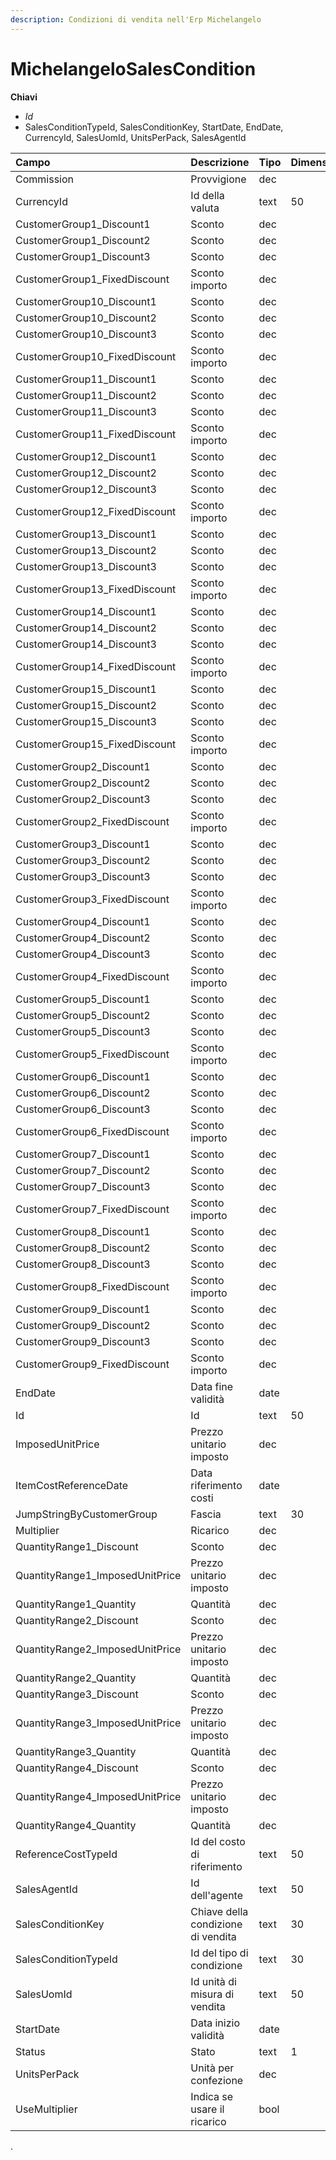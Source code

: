 ```yaml
---
description: Condizioni di vendita nell'Erp Michelangelo
---
```


# MichelangeloSalesCondition

**Chiavi**

* _Id_
* SalesConditionTypeId, SalesConditionKey, StartDate, EndDate, CurrencyId, SalesUomId, UnitsPerPack, SalesAgentId

| Campo | Descrizione | Tipo | Dimensione |
| :--- | :--- | :--- | :--- |
| Commission | Provvigione | dec |  |
| CurrencyId | Id della valuta | text | 50 |
| CustomerGroup1\_Discount1 | Sconto | dec |  |
| CustomerGroup1\_Discount2 | Sconto | dec |  |
| CustomerGroup1\_Discount3 | Sconto | dec |  |
| CustomerGroup1\_FixedDiscount | Sconto importo | dec |  |
| CustomerGroup10\_Discount1 | Sconto | dec |  |
| CustomerGroup10\_Discount2 | Sconto | dec |  |
| CustomerGroup10\_Discount3 | Sconto | dec |  |
| CustomerGroup10\_FixedDiscount | Sconto importo | dec |  |
| CustomerGroup11\_Discount1 | Sconto | dec |  |
| CustomerGroup11\_Discount2 | Sconto | dec |  |
| CustomerGroup11\_Discount3 | Sconto | dec |  |
| CustomerGroup11\_FixedDiscount | Sconto importo | dec |  |
| CustomerGroup12\_Discount1 | Sconto | dec |  |
| CustomerGroup12\_Discount2 | Sconto | dec |  |
| CustomerGroup12\_Discount3 | Sconto | dec |  |
| CustomerGroup12\_FixedDiscount | Sconto importo | dec |  |
| CustomerGroup13\_Discount1 | Sconto | dec |  |
| CustomerGroup13\_Discount2 | Sconto | dec |  |
| CustomerGroup13\_Discount3 | Sconto | dec |  |
| CustomerGroup13\_FixedDiscount | Sconto importo | dec |  |
| CustomerGroup14\_Discount1 | Sconto | dec |  |
| CustomerGroup14\_Discount2 | Sconto | dec |  |
| CustomerGroup14\_Discount3 | Sconto | dec |  |
| CustomerGroup14\_FixedDiscount | Sconto importo | dec |  |
| CustomerGroup15\_Discount1 | Sconto | dec |  |
| CustomerGroup15\_Discount2 | Sconto | dec |  |
| CustomerGroup15\_Discount3 | Sconto | dec |  |
| CustomerGroup15\_FixedDiscount | Sconto importo | dec |  |
| CustomerGroup2\_Discount1 | Sconto | dec |  |
| CustomerGroup2\_Discount2 | Sconto | dec |  |
| CustomerGroup2\_Discount3 | Sconto | dec |  |
| CustomerGroup2\_FixedDiscount | Sconto importo | dec |  |
| CustomerGroup3\_Discount1 | Sconto | dec |  |
| CustomerGroup3\_Discount2 | Sconto | dec |  |
| CustomerGroup3\_Discount3 | Sconto | dec |  |
| CustomerGroup3\_FixedDiscount | Sconto importo | dec |  |
| CustomerGroup4\_Discount1 | Sconto | dec |  |
| CustomerGroup4\_Discount2 | Sconto | dec |  |
| CustomerGroup4\_Discount3 | Sconto | dec |  |
| CustomerGroup4\_FixedDiscount | Sconto importo | dec |  |
| CustomerGroup5\_Discount1 | Sconto | dec |  |
| CustomerGroup5\_Discount2 | Sconto | dec |  |
| CustomerGroup5\_Discount3 | Sconto | dec |  |
| CustomerGroup5\_FixedDiscount | Sconto importo | dec |  |
| CustomerGroup6\_Discount1 | Sconto | dec |  |
| CustomerGroup6\_Discount2 | Sconto | dec |  |
| CustomerGroup6\_Discount3 | Sconto | dec |  |
| CustomerGroup6\_FixedDiscount | Sconto importo | dec |  |
| CustomerGroup7\_Discount1 | Sconto | dec |  |
| CustomerGroup7\_Discount2 | Sconto | dec |  |
| CustomerGroup7\_Discount3 | Sconto | dec |  |
| CustomerGroup7\_FixedDiscount | Sconto importo | dec |  |
| CustomerGroup8\_Discount1 | Sconto | dec |  |
| CustomerGroup8\_Discount2 | Sconto | dec |  |
| CustomerGroup8\_Discount3 | Sconto | dec |  |
| CustomerGroup8\_FixedDiscount | Sconto importo | dec |  |
| CustomerGroup9\_Discount1 | Sconto | dec |  |
| CustomerGroup9\_Discount2 | Sconto | dec |  |
| CustomerGroup9\_Discount3 | Sconto | dec |  |
| CustomerGroup9\_FixedDiscount | Sconto importo | dec |  |
| EndDate | Data fine validità | date |  |
| Id | Id | text | 50 |
| ImposedUnitPrice | Prezzo unitario imposto | dec |  |
| ItemCostReferenceDate | Data riferimento costi | date |  |
| JumpStringByCustomerGroup | Fascia | text | 30 |
| Multiplier | Ricarico | dec |  |
| QuantityRange1\_Discount | Sconto | dec |  |
| QuantityRange1\_ImposedUnitPrice | Prezzo unitario imposto | dec |  |
| QuantityRange1\_Quantity | Quantità | dec |  |
| QuantityRange2\_Discount | Sconto | dec |  |
| QuantityRange2\_ImposedUnitPrice | Prezzo unitario imposto | dec |  |
| QuantityRange2\_Quantity | Quantità | dec |  |
| QuantityRange3\_Discount | Sconto | dec |  |
| QuantityRange3\_ImposedUnitPrice | Prezzo unitario imposto | dec |  |
| QuantityRange3\_Quantity | Quantità | dec |  |
| QuantityRange4\_Discount | Sconto | dec |  |
| QuantityRange4\_ImposedUnitPrice | Prezzo unitario imposto | dec |  |
| QuantityRange4\_Quantity | Quantità | dec |  |
| ReferenceCostTypeId | Id del costo di riferimento | text | 50 |
| SalesAgentId | Id dell'agente | text | 50 |
| SalesConditionKey | Chiave della condizione di vendita | text | 30 |
| SalesConditionTypeId | Id del tipo di condizione | text | 30 |
| SalesUomId | Id unità di misura di vendita | text | 50 |
| StartDate | Data inizio validità | date |  |
| Status | Stato | text | 1 |
| UnitsPerPack | Unità per confezione | dec |  |
| UseMultiplier | Indica se usare il ricarico | bool |  |
.